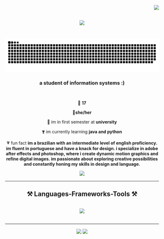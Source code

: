 <img align="right" src="https://visitor-badge.laobi.icu/badge?page_id=salesp07.salesp07" />

<h1 align="center">
    <img src="https://readme-typing-svg.herokuapp.com/?font=Righteous&size=35&center=true&vCenter=true&width=500&height=70&duration=4000&lines=💞💗+Hello+World+💗💞;" />
</h1>


<div align="center">
  <br>
  <img alt="snake eating my contributions" src="https://raw.githubusercontent.com/salesp07/salesp07/output/github-contribution-grid-snake.svg" />

<h3 align="center">a student of information systems :) </h3>

<br/>

<div align="center">

 💞 **17**

 💌**she/her**
  
 🩷 im in first semester at **university**
 
 ❣️ im currently learning **java and python**

 💗 fun fact **im a brazilian with an intermediate level of english proficiency. im fluent in portuguese and have a knack for design. i specialize in adobe after effects and photoshop, where i create dynamic motion graphics and refine digital images. im passionate about exploring creative possibilities and constantly honing my skills in design and language.**

 </div>
 <div align="center"> 
  <a href="mailto:riberrlavinia@gmail.com">
    <img src="https://img.shields.io/badge/Gmail-333333?style=for-the-badge&logo=gmail&logoColor=red" />
  </a>
</div>
 <hr/>

 <h2 align="center">⚒️ Languages-Frameworks-Tools ⚒️</h2>
<br/>
<div align="center">
    <img src="https://skillicons.dev/icons?i=vscode,python,java,git,github" /><br>
</div>

<br/>
<hr/>
 
<div  align="center" style="margin-bottom:100px">
<img width=55% align="center"  src="https://github-readme-streak-stats.herokuapp.com?user=scriptlver&theme=radical&mode=weekly" />
<img width=40% align="center" src="https://github-readme-stats-git-main-rafaelalexandrino.vercel.app/api/top-langs/?username=scriptlver&show_icons=true&theme=radical&layout=compact" />
 </div>
 
 &nbsp;
 &nbsp;
